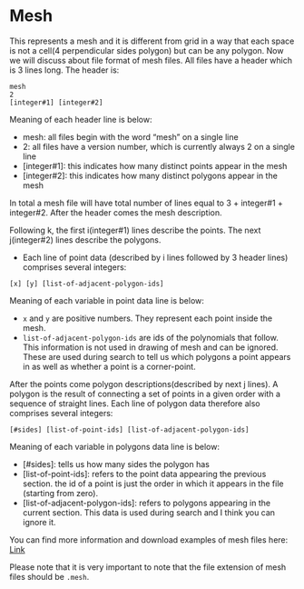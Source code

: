 # Mesh

This represents a mesh and it is different from grid in a way that each space is not a cell(4 perpendicular sides polygon) but can be any polygon.
Now we will discuss about file format of mesh files. All files have a header which is 3 lines long. The header is:

```
mesh
2
[integer#1] [integer#2]
```

Meaning of each header line is below:
  - mesh: all files begin with the word “mesh” on a single line
  - 2: all files have a version number, which is currently always 2 on a single line
  - [integer#1]: this indicates how many distinct points appear in the mesh
  - [integer#2]: this indicates how many distinct polygons appear in the mesh

In total a mesh file will have total number of lines equal to 3 + integer#1 + integer#2. After the header comes the mesh description.

Following k, the first i(integer#1) lines describe the points. The next j(integer#2) lines describe the polygons.

  - Each line of point data (described by i lines followed by 3 header lines) comprises several integers:

```
[x] [y] [list-of-adjacent-polygon-ids]
```

Meaning of each variable in point data line is below:
  - `x` and `y` are positive numbers. They represent each point inside the mesh.
  - `list-of-adjacent-polygon-ids` are ids of the polynomials that follow. This information is not used in drawing of mesh and can be ignored. These are used during search to tell us which polygons a point appears in as well as whether a point is a corner-point.

After the points come polygon descriptions(described by next j lines). A polygon is the result of connecting a set of points in a given order with a sequence of straight lines. Each line of polygon data therefore also comprises several integers:

```
[#sides] [list-of-point-ids] [list-of-adjacent-polygon-ids]
```

Meaning of each variable in polygons data line is below:
  - [#sides]: tells us how many sides the polygon has
  - [list-of-point-ids]: refers to the point data appearing the previous section. the id of a point is just the order in which it appears in the file (starting from zero).
  - [list-of-adjacent-polygon-ids]: refers to polygons appearing in the current section. This data is used during search and I think you can ignore it.

You can find more information and download examples of mesh files here: [Link](https://bitbucket.org/dharabor/pathfinding/src/master/anyangle/polyanya/)

Please note that it is very important to note that the file extension of mesh files should be `.mesh`.
